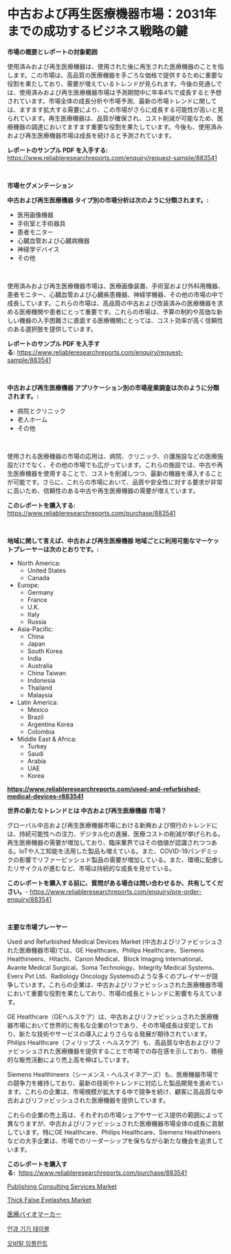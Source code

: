 <p><h1>中古および再生医療機器市場：2031年までの成功するビジネス戦略の鍵</h1></p><p><strong>市場の概要とレポートの対象範囲</strong></p>
<p><p>使用済みおよび再生医療機器は、使用された後に再生された医療機器のことを指します。この市場は、高品質の医療機器を手ごろな価格で提供するために重要な役割を果たしており、需要が増えているトレンドが見られます。今後の見通しでは、使用済みおよび再生医療機器市場は予測期間中に年率4%で成長すると予想されています。市場全体の成長分析や市場予測、最新の市場トレンドに関しては、ますます拡大する需要により、この市場がさらに成長する可能性が高いと見られています。再生医療機器は、品質が確保され、コスト削減が可能なため、医療機器の調達においてますます重要な役割を果たしています。今後も、使用済みおよび再生医療機器市場は成長を続けると予測されています。</p></p>
<p><strong>レポートのサンプル PDF を入手する:</strong> <a href="https://www.reliableresearchreports.com/enquiry/request-sample/883541">https://www.reliableresearchreports.com/enquiry/request-sample/883541</a></p>
<p>&nbsp;</p>
<p><strong>市場セグメンテーション</strong></p>
<p><strong>中古および再生医療機器 タイプ別の市場分析は次のように分類されます。:</strong></p>
<p><ul><li>医用画像機器</li><li>手術室と手術器具</li><li>患者モニター</li><li>心臓血管および心臓病機器</li><li>神経学デバイス</li><li>その他</li></ul></p>
<p>&nbsp;</p>
<p><p>使用済みおよび再生医療機器市場は、医療画像装置、手術室および外科用機器、患者モニター、心臓血管および心臓疾患機器、神経学機器、その他の市場の中で成長しています。これらの市場は、高品質の中古および改装済みの医療機器を求める医療機関や患者にとって重要です。これらの市場は、予算の制約や高価な新しい機器の入手困難さに直面する医療機関にとっては、コスト効率が高く信頼性のある選択肢を提供しています。</p></p>
<p><strong>レポートのサンプル PDF を入手する:</strong>&nbsp;<a href="https://www.reliableresearchreports.com/enquiry/request-sample/883541">https://www.reliableresearchreports.com/enquiry/request-sample/883541</a></p>
<p>&nbsp;</p>
<p><strong> 中古および再生医療機器 アプリケーション別の市場産業調査は次のように分類されます。:</strong></p>
<p><ul><li>病院とクリニック</li><li>老人ホーム</li><li>その他</li></ul></p>
<p>&nbsp;</p>
<p><p>使用される医療機器の市場の応用は、病院、クリニック、介護施設などの医療施設だけでなく、その他の市場でも広がっています。これらの施設では、中古や再生医療機器を使用することで、コストを削減しつつ、最新の機器を導入することが可能です。さらに、これらの市場において、品質や安全性に対する要求が非常に高いため、信頼性のある中古や再生医療機器の需要が増えています。</p></p>
<p><strong>このレポートを購入する:</strong>&nbsp; <a href="https://www.reliableresearchreports.com/purchase/883541">https://www.reliableresearchreports.com/purchase/883541</a></p>
<p>&nbsp;</p>
<p><strong>地域に関して言えば、中古および再生医療機器 地域ごとに利用可能なマーケットプレーヤーは次のとおりです。:</strong></p>
<p><ul>
    <li>
        North America:
        <ul>
            <li>United States</li>
            <li>Canada</li>
        </ul>
    </li>
    <li>
        Europe:
        <ul>
            <li>Germany</li>
            <li>France</li>
            <li>U.K.</li>
            <li>Italy</li>
            <li>Russia</li>
        </ul>
    </li>
    <li>
        Asia-Pacific:
        <ul>
            <li>China</li>
            <li>Japan</li>
            <li>South Korea</li>
            <li>India</li>
            <li>Australia</li>
            <li>China Taiwan</li>
            <li>Indonesia</li>
            <li>Thailand</li>
            <li>Malaysia</li>
        </ul>
    </li>
    <li>
        Latin America:
        <ul>
            <li>Mexico</li>
            <li>Brazil</li>
            <li>Argentina Korea</li>
            <li>Colombia</li>
        </ul>
    </li>
    <li>
        Middle East & Africa:
        <ul>
            <li>Turkey</li>
            <li>Saudi</li>
            <li>Arabia</li>
            <li>UAE</li>
            <li>Korea</li>
        </ul>
    </li>
    </ul></p>
<p><strong><a href="https://www.reliableresearchreports.com/used-and-refurbished-medical-devices-r883541">https://www.reliableresearchreports.com/used-and-refurbished-medical-devices-r883541</a></strong>&nbsp;</p>
<p><strong>世界の新たなトレンドとは 中古および再生医療機器 市場？</strong></p>
<p><p>グローバル中古および再生医療機器市場における新興および現行のトレンドには、持続可能性への注力、デジタル化の進展、医療コストの削減が挙げられる。再生医療機器の需要が増加しており、臨床業界ではその価値が認識されつつある。IoTや人工知能を活用した製品も増えている。また、COVID-19パンデミックの影響でリファービッシュド製品の需要が増加している。また、環境に配慮したリサイクルが進むなど、市場は持続的な成長を見せている。</p></p>
<p><strong>このレポートを購入する前に、質問がある場合は問い合わせるか、共有してください。</strong>- <a href="https://www.reliableresearchreports.com/enquiry/pre-order-enquiry/883541">https://www.reliableresearchreports.com/enquiry/pre-order-enquiry/883541</a></p>
<p>&nbsp;</p>
<p><strong>主要な市場プレーヤー</strong></p>
<p><p>Used and Refurbished Medical Devices Market (中古およびリファビッシュされた医療機器市場)では、GE Healthcare、Philips Healthcare、Siemens Healthineers、Hitachi、Canon Medical、Block Imaging International、Avante Medical Surgical、Soma Technology、Integrity Medical Systems、Everx Pvt Ltd、Radiology Oncology Systemsのような多くのプレイヤーが競争しています。これらの企業は、中古およびリファビッシュされた医療機器市場において重要な役割を果たしており、市場の成長とトレンドに影響を与えています。</p><p>GE Healthcare（GEヘルスケア）は、中古およびリファビッシュされた医療機器市場において世界的に有名な企業の1つであり、その市場成長は安定しており、新たな技術やサービスの導入によりさらなる発展が期待されています。Philips Healthcare（フィリップス・ヘルスケア）も、高品質な中古およびリファビッシュされた医療機器を提供することで市場での存在感を示しており、積極的な販売活動により売上高を伸ばしています。</p><p>Siemens Healthineers（シーメンス・ヘルスイネアーズ）も、医療機器市場での競争力を維持しており、最新の技術やトレンドに対応した製品開発を進めています。これらの企業は、市場規模が拡大する中で競争を続け、顧客に高品質な中古およびリファビッシュされた医療機器を提供しています。</p><p>これらの企業の売上高は、それぞれの市場シェアやサービス提供の範囲によって異なりますが、中古およびリファビッシュされた医療機器市場全体の成長に貢献しています。特にGE Healthcare、Philips Healthcare、Siemens Healthineersなどの大手企業は、市場でのリーダーシップを保ちながら新たな機会を追求しています。</p></p>
<p><strong>このレポートを購入する:</strong>&nbsp;&nbsp;<a href="https://www.reliableresearchreports.com/purchase/883541">https://www.reliableresearchreports.com/purchase/883541</a></p>
<p><p><a href="https://github.com/nicoletavirag/Market-Research-Report-List-3/blob/main/publishing-consulting-services-market.md">Publishing Consulting Services Market</a></p><p><a href="https://issuu.com/reportprime-2/docs/thick-false-eyelashes-market-size-2030.pptx">Thick False Eyelashes Market</a></p><p><a href="https://github.com/AylinBeier/Market-Research-Report-List-1/blob/main/211260180691.md">医療バイオマーカー</a></p><p><a href="https://github.com/garnett961902/Market-Research-Report-List-1/blob/main/192297175112.md">안과 기기 테이블</a></p><p><a href="https://github.com/Madalyell456456/Market-Research-Report-List-1/blob/main/912787175111.md">오비탈 임플란트</a></p></p>